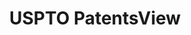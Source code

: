 ---
bigquery: https://console.cloud.google.com/bigquery?p=patents-public-data&d=patentsview&page=dataset
citation: Attribution should be given to PatentsView for use, distribution, or derivative
  works.
code: https://github.com/CSSIP-AIR/PatentsView-Code-Snippets/
contributors: USPTO
cost: None
description: 'PatentsView includes US patent data including raw data (summaries, applications,
  pregrant applications), disambugations of inventors and assignees, and inventor
  gender estimates.  Also foreign priority data, # of figures and sheets, and government
  interest statements.'
documentation: https://patentsview.org/query/builder-faqs
last_edit: 04/09/2022, 10:59:46
location: https://patentsview.org/
maintained_by: USPTO
record_creation_timestamp: 12/2/2020 17:20:46
schema_fields:
- disamb_assignee_id_20181127
- lawyer_id
- disamb_inventor_id_20201229
- male
- level_one
- disamb_inventor_id_20200331
- name_first
- disamb_assignee_id_20200929
- number
- citation_id
- exemplary
- latitude
- fname
- main_group
- id
- disamb_assignee_id_20200331
- reldocno
- publication_number
- sequence
- length
- section_id
- county
- county_fips
- deceased
- subcategory_id
- title
- longitude
- num
- f102_date
- disamb_inventor_id_20191231
- term_extension
- subgroup
- doc_type
- applicant_type
- series_code
- num_figures
- subclass_id
- withdrawn
- type
- disamb_inventor_id_20171226
- rel_id
- uuid
- status
- kind
- disamb_assignee_id_20190312
- subsection_id
- disamb_inventor_id_20170307
- patent_id
- classification_data_source
- section
- city
- rawlocation_id
- disamb_inventor_id_20180528
- group
- state
- term_disclaimer
- application_id
- latlong
- subgroup_id
- filename
- country_transformed
- subclass
- disamb_inventor_id_20191008
- level_two
- _102_date
- doctype
- rule_47
- ipc_class
- disamb_assignee_id_20200630
- inventor_id
- disamb_assignee_id_20191008
- disamb_assignee_id_20191231
- disamb_inventor_id_20190312
- symbol_position
- role
- disamb_inventor_id_20190820
- disamb_assignee_id_20190820
- designation
- text
- group_id
- category_id
- lname
- contract_award_number
- assignee_id
- latin_name
- _371_date
- location_id
- rawassignee_id
- num_claims
- ipc_version_indicator
- rawinventor_id
- action_date
- state_fips
- category
- disamb_inventor_id_20200630
- field_id
- date
- sector_title
- abstract
- disamb_inventor_id_20200929
- dependent
- disamb_inventor_id_20170808
- name_last
- variety
- mainclass_id
- num_sheets
- level_three
- male_flag
- country
- organization
- relkind
- gi_statement
- classification_value
- disamb_inventor_id_20181127
- attribution_status
- disamb_inventor_id_20171003
- disclaimer_date
- name
- classification_status
- term_grant
- lapse_of_patent
- classification_level
- f371_date
- field_title
- organization_id
shortname: patentsview
tags:
- disambiguation
- United States
- gender
terms_of_use: Creative Commons Attribution 4.0 International License.
timeframe: 1963-1999
title: USPTO PatentsView
uuid: cf1780b1-e265-4e49-8d1d-83b9cfe0fd9a
---